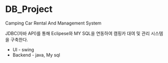 # DB_Project
Camping Car Rental And Management System

JDBC(자바 API)를 통해 Eclipese와 MY SQL을 연동하여 캠핑카 대여 및 관리 시스템을 구축한다. 

* UI - swing
* Backend - java, My sql
